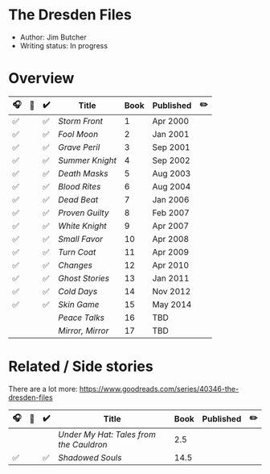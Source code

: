 # The Dresden Files

- Author: Jim Butcher
- Writing status: In progress

# Overview

| 🎧 | 📱 | ✔️ | Title | Book | Published | ✏️ |
| - | - | - | - | - | - | - |
| ✅ | | ✅ | _Storm Front_ | 1 | Apr 2000 | |
| ✅ | | ✅ | _Fool Moon_ | 2 | Jan 2001 | |
| ✅ | | ✅ | _Grave Peril_ | 3 | Sep 2001 | |
| ✅ | | ✅ | _Summer Knight_ | 4 | Sep 2002 | |
| ✅ | | ✅ | _Death Masks_ | 5 | Aug 2003 | |
| ✅ | | ✅ | _Blood Rites_ | 6 | Aug 2004 | |
| ✅ | | ✅ | _Dead Beat_ | 7 | Jan 2006 | |
| ✅ | | ✅ | _Proven Guilty_ | 8 | Feb 2007 | |
| ✅ | | ✅ | _White Knight_ | 9 | Apr 2007 | |
| ✅ | | ✅ | _Small Favor_ | 10 | Apr 2008 | |
| ✅ | | ✅ | _Turn Coat_ | 11 | Apr 2009 | |
| ✅ | | ✅ | _Changes_ | 12 | Apr 2010  | |
| ✅ | | ✅ | _Ghost Stories_ | 13 | Jan 2011 | |
| ✅ | | ✅ | _Cold Days_ | 14 | Nov 2012 | |
| ✅ | | ✅ | _Skin Game_ | 15 | May 2014  | |
| | | | _Peace Talks_ | 16 | TBD | |
| | | | _Mirror, Mirror_ | 17 | TBD | |

# Related / Side stories

There are a lot more: https://www.goodreads.com/series/40346-the-dresden-files

| 🎧 | 📱 | ✔️ | Title | Book | Published | ✏️ |
| - | - | - | - | - | - | - |
| | | | _Under My Hat: Tales from the Cauldron_ | 2.5 |  | |
| ✅ | | ✅ | _Shadowed Souls_ | 14.5 |  | |
